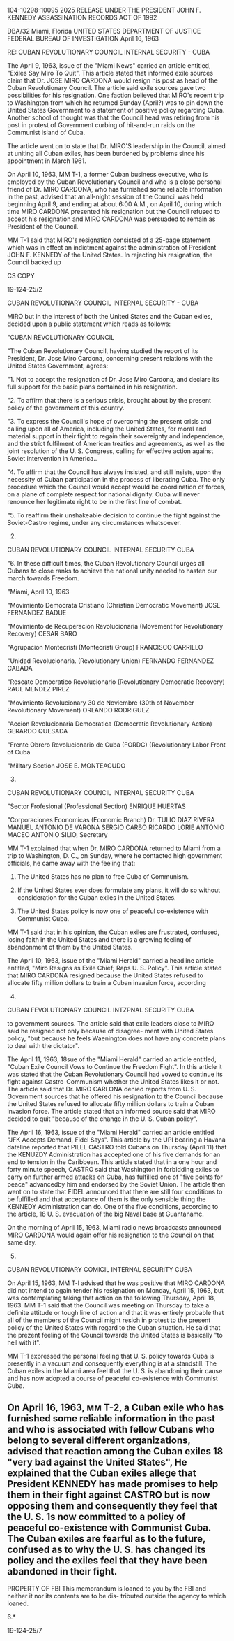 104-10298-10095 2025 RELEASE UNDER THE PRESIDENT JOHN F. KENNEDY ASSASSINATION RECORDS ACT OF 1992

DBA/32
Miami, Florida
UNITED STATES DEPARTMENT OF JUSTICE
FEDERAL BUREAU OF INVESTIGATION April 16, 1963

RE: CUBAN REVOLUTIONARY COUNCIL
INTERNAL SECURITY - CUBA

The April 9, 1963, issue of the "Miami News"
carried an article entitled, "Exiles Say Miro To Quit".
This article stated that informed exile sources claim
that Dr. JOSE MIRO CARDONA would resign his post as head
of the Cuban Revolutionary Council. The article said
exile sources gave two possibilities for his resignation.
One faction believed that MIRO's recent trip to Washington
from which he returned Sunday (April?) was to pin down the
United States Government to a statement of positive policy
regarding Cuba. Another school of thought was that the
Council head was retiring from his post in protest of
Government curbing of hit-and-run raids on the Communist
island of Cuba.

The article went on to state that Dr. MIRO'S
leadership in the Council, aimed at uniting all Cuban
exiles, has been burdened by problems since his appointment
in March 1961.

On April 10, 1963, MM T-1, a former Cuban
business executive, who is employed by the Cuban Revolutionary
Council and who is a close personal friend of Dr. MIRO CARDONA,
who has furnished some reliable information in the past,
advised that an all-night session of the Council was held
beginning April 9, and ending at about 6:00 A.M., on
April 10, during which time MIRO CARDONA presented his
resignation but the Council refused to accept his resignation
and MIRO CARDONA was persuaded to remain as President of the
Council.

MM T-1 said that MIRO's resignation consisted of
a 25-page statement which was in effect an indictment against
the administration of President JOHN F. KENNEDY of the United
States. In rejecting his resignation, the Council backed up

CS COPY

19-124-25/2

CUBAN REVOLUTIONARY COUNCIL
INTERNAL SECURITY - CUBA

MIRO but in the interest of both the United States and the
Cuban exiles, decided upon a public statement which reads
as follows:

"CUBAN REVOLUTIONARY COUNCIL

"The Cuban Revolutionary Council, having studied
the report of its President, Dr. Jose Miro Cardona, concerning
present relations with the United States Government, agrees:

"1. Not to accept the resignation of Dr. Jose Miro Cardona,
and declare its full support for the basic plans contained
in his resignation.

"2. To affirm that there is a serious crisis, brought about
by the present policy of the government of this country.

"3. To express the Council's hope of overcoming the present
crisis and calling upon all of America, including the United
States, for moral and material support in their fight to
regain their sovereignty and independence, and the strict
fulfilment of American treaties and agreements, as well
as the joint resolution of the U. S. Congress, calling for
effective action against Soviet intervention in America..

"4. To affirm that the Council has always insisted, and
still insists, upon the necessity of Cuban participation
in the process of liberating Cuba. The only procedure
which the Council would accept would be coordination of
forces, on a plane of complete respect for national dignity.
Cuba will never renounce her legitimate right to be in the
first line of combat.

"5. To reaffirm their unshakeable decision to continue the
fight against the Soviet-Castro regime, under any circumstances
whatsoever.

2.

CUBAN REVOLUTIONARY COUNCIL
INTERNAL SECURITY CUBA

"6. In these difficult times, the Cuban Revolutionary
Council urges all Cubans to close ranks to achieve the
national unity needed to hasten our march towards
Freedom.

"Miami, April 10, 1963

"Movimiento Democrata Cristiano
(Christian Democratic Movement)
JOSE FERNANDEZ BADUE

"Movimiento de Recuperacion Revolucionaria
(Movement for Revolutionary Recovery)
CESAR BARO

"Agrupacion Montecristi
(Montecristi Group)
FRANCISCO CARRILLO

"Unidad Revolucionaria.
(Revolutionary Union)
FERNANDO FERNANDEZ CABADA

"Rescate Democratico Revolucionario
(Revolutionary Democratic Recovery)
RAUL MENDEZ PIREZ

"Movimiento Revolucionary 30 de Noviembre
(30th of November Revolutionary Movement)
ORLANDO RODRIGUEZ

"Accion Revolucionaria Democratica
(Democratic Revolutionary Action)
GERARDO QUESADA

"Frente Obrero Revolucionario de Cuba (FORDC)
(Revolutionary Labor Front of Cuba

"Military Section
JOSE E. MONTEAGUDO

3.

CUBAN REVOLUTIONARY COUNCIL
INTERNAL SECURITY CUBA

"Sector Frofesional
(Professional Section)
ENRIQUE HUERTAS

"Corporaciones Economicas
(Economic Branch)
Dr. TULIO DIAZ RIVERA
MANUEL ANTONIO DE VARONA
SERGIO CARBO
RICARDO LORIE
ΑΝΤΟΝΙΟ MACEO
ANTONIO SILIO, Secretary

MM T-1 explained that when Dr, MIRO CARDONA returned
to Miami from a trip to Washington, D. C., on Sunday, where he
contacted high government officials, he came away with the
feeling that:

1) The United States has no plan to free Cuba
of Communism.

2) If the United States ever does formulate any
plans, it will do so without consideration
for the Cuban exiles in the United States.

3) The United States policy is now one of
peaceful co-existence with Communist Cuba.

MM T-1 said that in his opinion, the Cuban exiles
are frustrated, confused, losing faith in the United States
and there is a growing feeling of abandonment of them by the
United States.

The April 10, 1963, issue of the "Miami Herald"
carried a headline article entitled, "Miro Resigns as Exile
Chief; Raps U. S. Policy". This article stated that MIRO
CARDONA resigned because the United States refused to allocate
fifty million dollars to train a Cuban invasion force, according

4.

CUBAN FEVOLUTIONARY COUNCIL
INTZPNAL SECURITY CUBA

to government sources. The article said that exile leaders
close to MIRO said he resigned not only because of disagree-
ment with United States policy, "but because he feels
Waenington does not have any concrete plans to deal with
the dictator".

The April 11, 1963, 18sue of the "Miami Herald"
carried an article entitled, "Cuban Exile Council Vows to
Continue the Freedom Fight". In this article it was
stated that the Cuban Revolutionary Council had vowed to
continue its fight against Castro-Communism whether the
United States likes it or not. The article said that Dr.
MIRO CARLONA denied reports from U. S. Government sources
that he offered his resignation to the Council because the
United States refused to allocate fifty million dollars to
train a Cuban invasion force. The article stated that an
informed source said that MIRO decided to quit "because
of the change in the U. S. Cuban policy".

The April 16, 1963, issue of the "Miami Herald"
carried an article entitled "JFK Accepts Demand, Fidel Says".
This article by the UPI bearing a Havana dateline reported
that PILEL CASTRO told Cubans on Thursday (April 11) that the
KENUZDY Administration has accepted one of his five demands
for an end to tension in the Caribbean. This article stated
that in a one hour and forty minute speech, CASTRO said that
Washington in forbidding exiles to carry on further armed
attacks on Cuba, has fulfilled one of "five points for peace"
advancedby him and endorsed by the Soviet Union. The article
then went on to state that FIDEL announced that there are
still four conditions to be fulfilled and that acceptance of
them is the only sensible thing the KENNEDY Administration
can do. One of the five conditions, according to the article,
18 U. S. evacuation of the big Naval base at Guantanamc.

On the morning of April 15, 1963, Miami radio news
broadcasts announced MIRO CARDONA would again offer his
resignation to the Council on that same day.

5.

CUBAN REVOLUTIONARY COMICIL
INTERNAL SECURITY CUBA

On April 15, 1963, MM T-l advised that he was
positive that MIRO CARDONA did not intend to again tender
his resignation on Monday, April 15, 1963, but was
contemplating taking that action on the following Thursday,
April 18, 1963. MM T-1 said that the Council was meeting
on Thursday to take a definite attitude or tough line of
action and that it was entirely probable that all of the
members of the Council might resich in protest to the present
policy of the United States with regard to the Cuban situation.
He said that the prezent feeling of the Council towards the
United States is basically "to hell with it".

MM T-1 expressed the personal feeling that U. S.
policy towards Cuba is presently in a vacuum and consequently
everything is at a standstill. The Cuban exiles in the
Miami area feel that the U. S. is abandoning their cause
and has now adopted a course of peaceful co-existence with
Communist Cuba.

On April 16, 1963, мм T-2, a Cuban exile who has
furnished some reliable information in the past and who is
associated with fellow Cubans who belong to several different
organizations, advised that reaction among the Cuban exiles
18 "very bad against the United States", He explained that the
Cuban exiles allege that President KENNEDY has made promises
to help them in their fight against CASTRO but is now opposing
them and consequently they feel that the U. S. 1s now committed
to a policy of peaceful co-existence with Communist Cuba.
The Cuban exiles are fearful as to the future, confused as to
why the U. S. has changed its policy and the exiles feel that
they have been abandoned in their fight.
-
PROPERTY OF FBI This memorandum is loaned to you
by the FBI and neither it nor its contents are to be dis-
tributed outside the agency to which loaned.

6.*

19-124-25/7

